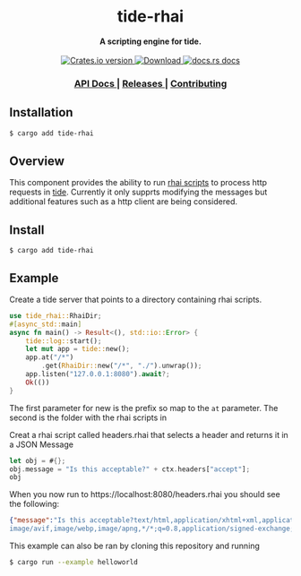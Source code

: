 <h1 align="center">tide-rhai</h1>
<div align="center">
  <strong>
    A scripting engine for tide.
  </strong>
</div>

<br />

<div align="center">
  <!-- Crates version -->
  <a href="https://crates.io/crates/tide-rhai">
    <img src="https://img.shields.io/crates/v/tide-rhai.svg?style=flat-square"
    alt="Crates.io version" />
  </a>
  <!-- Downloads -->
  <a href="https://crates.io/crates/tide-rhai">
    <img src="https://img.shields.io/crates/d/tide-rhai.svg?style=flat-square"
      alt="Download" />
  </a>
  <!-- docs.rs docs -->
  <a href="https://docs.rs/tide-rhai">
    <img src="https://img.shields.io/badge/docs-latest-blue.svg?style=flat-square"
      alt="docs.rs docs" />
  </a>
</div>

<div align="center">
  <h3>
    <a href="https://docs.rs/tide-rhai">
      API Docs
    </a>
    <span> | </span>
    <a href="https://github.com/no9/tide-rhai/releases">
      Releases
    </a>
    <span> | </span>
    <a href="https://github.com/no9/tide-rhai/blob/master.github/CONTRIBUTING.md">
      Contributing
    </a>
  </h3>
</div>

## Installation
```sh
$ cargo add tide-rhai
```

## Overview

This component provides the ability to run [rhai scripts](https://github.com/rhaiscript/rhai) to process http requests in [tide](https://github.com/http-rs/tide).
Currently it only supprts modifying the messages but additional features such as a http client are being considered.

## Install 
```
$ cargo add tide-rhai
```

## Example

Create a tide server that points to a directory containing rhai scripts.

```rust
use tide_rhai::RhaiDir;
#[async_std::main]
async fn main() -> Result<(), std::io::Error> {
    tide::log::start();
    let mut app = tide::new();
    app.at("/*")
        .get(RhaiDir::new("/*", "./").unwrap());
    app.listen("127.0.0.1:8080").await?;
    Ok(())
}
```
The first parameter for new is the prefix so map to the `at` parameter. 
The second is the folder with the rhai scripts in 

Creat a rhai script called headers.rhai that selects a header and returns it in a JSON Message

```rust
let obj = #{};
obj.message = "Is this acceptable?" + ctx.headers["accept"];
obj
```

When you now run to https://localhost:8080/headers.rhai you should see the following:
```json
{"message":"Is this acceptable?text/html,application/xhtml+xml,application/xml;q=0.9,
image/avif,image/webp,image/apng,*/*;q=0.8,application/signed-exchange;v=b3;q=0.9"}
```
This example can also be ran by cloning this repository and running 

```bash
$ cargo run --example helloworld
```
